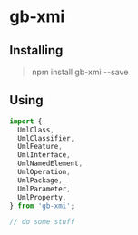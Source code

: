 # gb-xmi

## Installing

> npm install gb-xmi --save

## Using

```ts
import {
  UmlClass,
  UmlClassifier,
  UmlFeature,
  UmlInterface,
  UmlNamedElement,
  UmlOperation,
  UmlPackage,
  UmlParameter,
  UmlProperty,
} from 'gb-xmi';

// do some stuff
```
